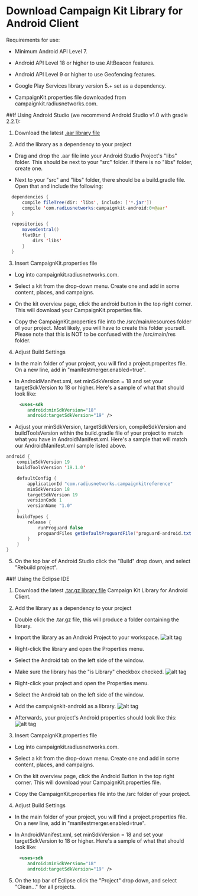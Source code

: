 
# Download Campaign Kit Library for Android Client


Requirements for use: 

* Minimum Android API Level 7.

* Android API Level 18 or higher to use AltBeacon features.

* Android API Level 9 or higher to use Geofencing features.

* Google Play Services library version 5.+ set as a dependency.

* CampaignKit.properties file downloaded from campaignkit.radiusnetworks.com.



##If Using Android Studio (we recommend Android Studio v1.0 with gradle 2.2.1):


1) Download the latest [.aar library file](https://github.com/RadiusNetworks/campaignkit-android/releases)
 

2) Add the library as a dependency to your project

 * Drag and drop the .aar file into your Android Studio Project's "libs" folder. This should be next to your "src" folder. If there is no "libs" folder, create one. 

 * Next to your "src" and "libs" folder, there should be a build.gradle file. Open that and include the following:

```java
  dependencies {
      compile fileTree(dir: 'libs', include: ['*.jar'])
      compile 'com.radiusnetworks:campaignkit-android:0+@aar'
  }

  repositories {
      mavenCentral()
      flatDir {
          dirs 'libs'
      }
  }
```


3) Insert CampaignKit.properties file

 * Log into campaignkit.radiusnetworks.com.

 * Select a kit from the drop-down menu. Create one and add in some content, places, and campaigns.

 * On the kit overview page, click the android button in the top right corner. This will download your CampaignKit.properties file.

 * Copy the CampaignKit.properties file into the /src/main/resources folder of your project. Most likely, you will have to create this folder yourself. Please note that this is NOT to be confused with the /src/main/res folder.


4) Adjust Build Settings

 * In the main folder of your project, you will find a project.properites file. On a new line, add in "manifestmerger.enabled=true".

 * In AndroidManifest.xml, set minSdkVersion = 18 and set your targetSdkVersion to 18 or higher. Here's a sample of what that should look like:

```xml
     <uses-sdk
        android:minSdkVersion="18"
        android:targetSdkVersion="19" />
```
 * Adjust your minSdkVersion, targetSdkVersion, compileSdkVersion and buildToolsVersion within the build.gradle file of your project to match what you have in AndroidManifest.xml. Here's a sample that will match our AndroidManifest.xml sample listed above.

```java
android {
    compileSdkVersion 19
    buildToolsVersion '19.1.0'

    defaultConfig {
        applicationId "com.radiusnetworks.campaignkitreference"
        minSdkVersion 18
        targetSdkVersion 19
        versionCode 1
        versionName "1.0"
    }
    buildTypes {
        release {
            runProguard false
            proguardFiles getDefaultProguardFile('proguard-android.txt'), 'proguard-rules.pro'
        }
    }
}
```


5)  On the top bar of Android Studio click the "Build" drop down, and select "Rebuild project".






##If Using the Eclipse IDE


1) Download the latest [.tar.gz library file](https://github.com/RadiusNetworks/campaignkit-android/releases) Campaign Kit Library for Android Client.
 

2) Add the library as a dependency to your project

 * Double click the .tar.gz file, this will produce a folder containing the library.

 * Import the library as an Android Project to your workspace.
![alt tag](https://raw.githubusercontent.com/RadiusNetworks/campaignkit-documentation/master/docs/android/screenshots/importing.png) 

 * Right-click the library and open the Properties menu.

 * Select the Android tab on the left side of the window.

 * Make sure the library has the "is Library" checkbox checked.
![alt tag](https://raw.githubusercontent.com/RadiusNetworks/campaignkit-documentation/master/docs/android/screenshots/cklibrary_islibrary.png) 

 * Right-click your project and open the Properties menu.

 * Select the Android tab on the left side of the window.

 * Add the campaignkit-android as a library.
![alt tag](https://raw.githubusercontent.com/RadiusNetworks/campaignkit-documentation/master/docs/android/screenshots/adding_cklibrary.png) 

 * Afterwards, your project's Android properties should look like this:
![alt tag](https://raw.githubusercontent.com/RadiusNetworks/campaignkit-documentation/master/docs/android/screenshots/project_settings.png)


3) Insert CampaignKit.properties file

 * Log into campaignkit.radiusnetworks.com.

 * Select a kit from the drop-down menu. Create one and add in some content, places, and campaigns.

 * On the kit overview page, click the Android Button in the top right corner. This will download your CampaignKit.properties file.

 * Copy the CampaignKit.properties file into the /src folder of your project.


4) Adjust Build Settings

 * In the main folder of your project, you will find a project.properties file. On a new line, add in "manifestmerger.enabled=true".

 * In AndroidManifest.xml, set minSdkVersion = 18 and set your targetSdkVersion to 18 or higher. Here's a sample of what that should look like:

```xml
     <uses-sdk
        android:minSdkVersion="18"
        android:targetSdkVersion="19" />
```

5)  On the top bar of Eclipse click the "Project" drop down, and select "Clean..." for all projects.

